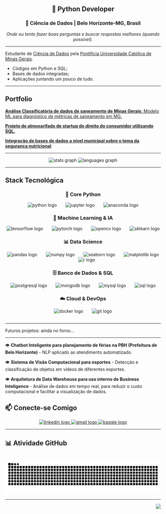 <h2 align="center">🐍 Python Developer</h2>
<h3 align="center">📍 Ciência de Dados | Belo Horizonte-MG, Brasil</h3>

<p align="center">
  <em>Onde eu tento fazer boas perguntas e buscar respostas melhores (quando possível).</em>
</p>

---
Estudante de <a href="https://www.em.com.br/app/noticia/patrocinado/pucminas/2022/02/04/noticia-patrocinado-pucminas,1342550/puc-minas-lanca-nova-graduacao-em-ciencia-de-dados-com-projeto-diferenciado.shtml" target="_blank"> Ciência de Dados</a> pela <a href="https://icei.pucminas.br/" target="_blank">  Pontifícia Universidade Católica de Minas Gerais</a>. 
<ul>
  <li> Códigos em Python e SQL; </li>
  <li> Bases de dados integradas; </li>
  <li> Aplicações juntando um pouco de tudo. </li>
</ul>

---

## Portfolio
<a href="https://github.com/ICEI-PUC-Minas-PPL-CDIA/ppl-cd-pcd-sist-int-2024-2-projeto_saneamento" target="_blank"> **Análise Classificatória de dados de saneamento de Minas Gerais**: Modelo ML para diagnóstico de métricas de saneamento em MG.</a>

<a href="https://github.com/paraenseembh/projetoII_bancos_de_dados" target="_blank_"> **Projeto de almoxarifado de startup de direito do consumidor utilizando SQL.** </a>

<a href="https://github.com/AHChaves/IC-InSAN" target="_blank"> **Integração de bases de dados a nível municipal sobre o tema da segurança nutricional**</a>

<hr>

<div align="center">
  <img src="https://github-readme-stats.vercel.app/api?username=paraenseembh&hide_title=false&hide_rank=false&show_icons=true&include_all_commits=true&count_private=true&disable_animations=false&theme=dracula&locale=pt-br&hide_border=false" height="150" alt="stats graph"  />
  <img src="https://github-readme-stats.vercel.app/api/top-langs?username=paraenseembh&locale=pt-br&hide_title=false&layout=compact&card_width=320&langs_count=5&theme=dracula&hide_border=false" height="150" alt="languages graph"  />
</div>

---

## Stack Tecnológica

<div align="center">
  
### 🐍 Core Python
<img src="https://cdn.jsdelivr.net/gh/devicons/devicon/icons/python/python-original.svg" height="40" alt="python logo" />
<img width="20" />
<img src="https://cdn.jsdelivr.net/gh/devicons/devicon/icons/jupyter/jupyter-original.svg" height="40" alt="jupyter logo" />
<img width="20" />
<img src="https://cdn.jsdelivr.net/gh/devicons/devicon/icons/anaconda/anaconda-original.svg" height="40" alt="anaconda logo" />

### 🤖 Machine Learning & IA
<img src="https://cdn.jsdelivr.net/gh/devicons/devicon/icons/tensorflow/tensorflow-original.svg" height="40" alt="tensorflow logo" />
<img width="20" />
<img src="https://cdn.jsdelivr.net/gh/devicons/devicon/icons/pytorch/pytorch-original.svg" height="40" alt="pytorch logo" />
<img width="20" />
<img src="https://cdn.jsdelivr.net/gh/devicons/devicon/icons/opencv/opencv-original.svg" height="40" alt="opencv logo" />
<img width="20" />
<img src="https://upload.wikimedia.org/wikipedia/commons/0/05/Scikit_learn_logo_small.svg" height="40" alt="sklearn logo" />

### 📊 Data Science
<img src="https://cdn.jsdelivr.net/gh/devicons/devicon/icons/pandas/pandas-original.svg" height="40" alt="pandas logo" />
<img width="20" />
<img src="https://cdn.jsdelivr.net/gh/devicons/devicon/icons/numpy/numpy-original.svg" height="40" alt="numpy logo" />
<img width="20" />
<img src="https://seaborn.pydata.org/_images/logo-mark-lightbg.svg" height="40" alt="seaborn logo" />
<img width="20" />
<img src="https://matplotlib.org/_static/logo2_compressed.svg" height="40" alt="matplotlib logo" />
<img width="20" />
<img src="https://cdn.jsdelivr.net/gh/devicons/devicon/icons/r/r-original.svg" height="40" alt="r logo" />

### 🗄️ Banco de Dados & SQL
<img src="https://cdn.jsdelivr.net/gh/devicons/devicon/icons/postgresql/postgresql-original.svg" height="40" alt="postgresql logo" />
<img width="20" />
<img src="https://cdn.jsdelivr.net/gh/devicons/devicon/icons/mongodb/mongodb-original.svg" height="40" alt="mongodb logo" />
<img width="20" />
<img src="https://cdn.jsdelivr.net/gh/devicons/devicon/icons/mysql/mysql-original.svg" height="40" alt="mysql logo" />
<img width="20" />
<img src="https://cdn.jsdelivr.net/gh/devicons/devicon/icons/microsoftsqlserver/microsoftsqlserver-plain.svg" height="40" alt="sql logo" />


### ☁️ Cloud & DevOps
<img src="https://cdn.jsdelivr.net/gh/devicons/devicon/icons/docker/docker-original.svg" height="40" alt="docker logo" />
<img width="20" />
<img src="https://cdn.jsdelivr.net/gh/devicons/devicon/icons/git/git-original.svg" height="40" alt="git logo" />

</div>

<br>
<hr>
Futuros projetos: ainda no forno...
<br>
<hr>

👁️ **Chatbot Inteligente para planejamento de férias na PBH (Prefeitura de Belo Horizonte)** - NLP aplicado ao atendimento automatizado.

👁️ **Sistema de Visão Computacional para esportes** - Detecção e classificação de objetos em vídeos de diferentes esportes.

👁️ **Arquitetura de Data Warehouse para uso interno de Business Inteligence** - Análise de dados em tempo real, para reduzir o custo computacional e facilitar a visualização de dados.


## 📫 Conecte-se Comigo

<div align="center">
  <a href="https://www.linkedin.com/in/lucas-do-nascimento-81b5121b0/" target="_blank">
    <img src="https://img.shields.io/static/v1?message=LinkedIn&logo=linkedin&label=&color=0077B5&logoColor=white&labelColor=&style=for-the-badge" height="35" alt="linkedin logo"  />
  </a>
  <a href="mailto:lucasrafaelnasc18@gmail.com" target="_blank">
    <img src="https://img.shields.io/static/v1?message=Email&logo=gmail&label=&color=D14836&logoColor=white&labelColor=&style=for-the-badge" height="35" alt="gmail logo"  />
  </a>
  <a href="https://www.kaggle.com/paraenseembh" target="_blank">
    <img src="https://img.shields.io/static/v1?message=Kaggle&logo=kaggle&label=&color=20BEFF&logoColor=white&labelColor=&style=for-the-badge" height="35" alt="kaggle logo"  />
  </a>
</div>

---

## 📊 Atividade GitHub

<br clear="both">

<div align="center">
  <img src="https://raw.githubusercontent.com/paraenseembh/paraenseembh/output/snake.svg" alt="Snake animation" />
</div>

---

<p align="center">

<img align="right" height="200" src="https://media1.tenor.com/m/CughyuQS8XIAAAAC/breakingbad-science.gif"  />
